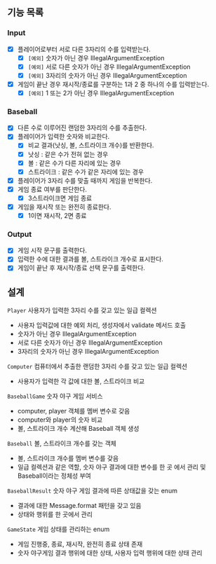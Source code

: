 ## 기능 목록

### Input

- [X]  플레이어로부터 서로 다른 3자리의 수를 입력받는다.
    - [X]  `[예외]` 숫자가 아닌 경우 IllegalArgumentException
    - [X]  `[예외]` 서로 다른 숫자가 아닌 경우 IllegalArgumentException
    - [X]  `[예외]` 3자리의 숫자가 아닌 경우 IllegalArgumentException
- [X]  게임이 끝난 경우 재시작/종료를 구분하는 1과 2 중 하나의 수를 입력받는다.
    - [X]  `[예외]` 1 또는 2가 아닌 경우 IllegalArgumentException

### Baseball

- [X]  다른 수로 이루어진 랜덤한 3자리의 수를 추출한다.
- [X]  플레이어가 입력한 숫자와 비교한다.
    - [X]  비교 결과(낫싱, 볼, 스트라이크 개수)를 반환한다.
    - [X]  낫싱 : 같은 수가 전혀 없는 경우
    - [X]  볼 : 같은 수가 다른 자리에 있는 경우
    - [X]  스트라이크 : 같은 수가 같은 자리에 있는 경우
- [X]  플레이어가 3자리 수를 맞출 때까지 게임을 반복한다.
- [X]  게임 종료 여부를 판단한다.
    - [X]  3스트라이크면 게임 종료
- [X]  게임을 재시작 또는 완전히 종료한다.
    - [X]  1이면 재시작, 2면 종료

### Output

- [X]  게임 시작 문구를 출력한다.
- [X]  입력한 수에 대한 결과를 볼, 스트라이크 개수로 표시한다.
- [X]  게임이 끝난 후 재시작/종료 선택 문구를 출력한다.

## 설계

`Player` 사용자가 입력한 3자리 수를 갖고 있는 일급 컬렉션

- 사용자 입력값에 대한 예외 처리, 생성자에서 validate 메서드 호출
- 숫자가 아닌 경우 IllegalArgumentException
- 서로 다른 숫자가 아닌 경우 IllegalArgumentException
- 3자리의 숫자가 아닌 경우 IllegalArgumentException

`Computer` 컴퓨터에서 추출한 랜덤한 3자리 수를 갖고 있는 일급 컬렉션

- 사용자가 입력한 각 값에 대한 볼, 스트라이크 비교

`BaseballGame` 숫자 야구 게임 서비스

- computer, player 객체를 멤버 변수로 갖음
- computer와 player의 숫자 비교
- 볼, 스트라이크 개수 계산해 Baseball 객체 생성

`Baseball` 볼, 스트라이크 개수를 갖는 객체

- 볼, 스트라이크 개수를 멤버 변수를 갖음
- 일급 컬렉션과 같은 역할, 숫자 야구 결과에 대한 변수를 한 곳 에서 관리 및 Baseball이라는 정체성 부여

`BaseballResult` 숫자 야구 게임 결과에 따른 상태값을 갖는 enum

- 결과에 대한 Message.format 패턴을 갖고 있음
- 상태와 행위를 한 곳에서 관리

`GameState` 게임 상태를 관리하는 enum

- 게임 진행중, 종료, 재시작, 완전히 종료 상태 존재
- 숫자 야구게임 결과 행위에 대한 상태, 사용자 입력 행위에 대한 상태 관리

